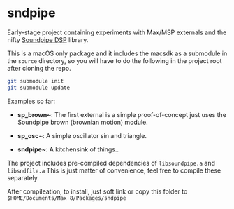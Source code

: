# sndpipe

Early-stage project containing experiments with Max/MSP externals and the nifty [Soundpipe DSP](https://github.com/PaulBatchelor/Soundpipe) library.

This is a macOS only package and it includes the macsdk as a submodule in the `source` directory, so you will have to do the following in the project root after cloning the repo.

```bash
git submodule init
git submodule update
```

Examples so far:

- **sp_brown~**: The first external is a simple proof-of-concept just uses the Soundpipe brown (brownian motion) module.

- **sp_osc**~: A simple oscillator sin and triangle.

- **sndpipe~**: A kitchensink of things..

The project includes pre-compiled dependencies of `libsoundpipe.a` and `libsndfile.a` This is just  matter of convenience, feel free to compile these separately.

After compileation, to install, just soft link or copy this folder to `$HOME/Documents/Max 8/Packages/sndpipe`
